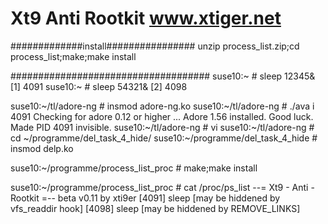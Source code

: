 # Xt9 Anti Rootkit  www.xtiger.net

#############install################
unzip process_list.zip;cd process_list;make;make install

####################################
suse10:~ # sleep 12345&
[1] 4091
suse10:~ # sleep 54321&
[2] 4098

suse10:~/tl/adore-ng # insmod adore-ng.ko 
suse10:~/tl/adore-ng # ./ava i 4091
Checking for adore  0.12 or higher ...
Adore 1.56 installed. Good luck.
Made PID 4091 invisible.
suse10:~/tl/adore-ng # vi 
suse10:~/tl/adore-ng # cd ~/programme/del_task_4_hide/
suse10:~/programme/del_task_4_hide # insmod delp.ko 

suse10:~/programme/process_list_proc # make;make install 

suse10:~/programme/process_list_proc # cat /proc/ps_list 
                        --= Xt9 - Anti - Rootkit =--
                        beta v0.11      by xti9er
[4091] sleep    [may be hiddened by vfs_readdir hook]
[4098] sleep    [may be hiddened by REMOVE_LINKS]

